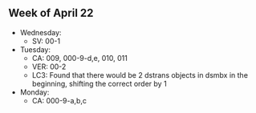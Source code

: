 ## Week of April 22
- Wednesday:
  - SV: 00-1
- Tuesday:
  - CA: 009, 000-9-d,e, 010, 011
  - VER: 00-2
  - LC3: Found that there would be 2 dstrans objects in dsmbx in the beginning, shifting the correct order by 1
- Monday:
  - CA: 000-9-a,b,c
